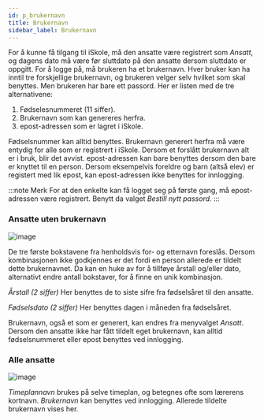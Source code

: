 ```yaml
---
id: p_brukernavn
title: Brukernavn
sidebar_label: Brukernavn
---
```


For å kunne få tilgang til iSkole, må den ansatte være registrert som _Ansatt_, og dagens dato må være før sluttdato på den ansatte dersom sluttdato er oppgitt.
For å logge på, må brukeren ha et brukernavn. Hver bruker kan ha inntil tre forskjellige brukernavn, og brukeren velger selv hvilket som skal benyttes. Men brukeren har bare ett passord.
Her er listen med de tre alternativene:
1. Fødselesnummeret (11 siffer).
2. Brukernavn som kan genereres herfra.
3. epost-adressen som er lagret i iSkole.

Fødselsnummer kan alltid benyttes.
Brukernavn generert herfra må være entydig for alle som er registrert i iSkole. Dersom et forslått brukernavn alt er i bruk, blir det avvist.
epost-adressen kan bare benyttes dersom den bare er knyttet til en person. Dersom eksempelvis foreldre og barn (altså elev) er registert med lik epost, kan epost-adressen ikke benyttes for innlogging.


:::note Merk
For at den enkelte kan få logget seg på første gang, må epost-adressen være registrert.  Benytt da valget _Bestill nytt passord_. 
:::

### Ansatte uten brukernavn 

![image](https://github.com/user-attachments/assets/c3abb8da-2550-4fd0-b34f-61ebcb6bc5b2)

De tre første bokstavene fra henholdsvis for- og etternavn foreslås. Dersom kombinasjonen ikke godkjennes er det fordi en person allerede er tildelt dette brukernavnet. Da kan en huke av for å tillføye årstall og/eller dato, alternativt endre antall bokstaver, for å finne en unik kombinasjon.

_Årstall (2 siffer)_ Her benyttes de to siste sifre fra fødselsåret til den ansatte.

_Fødselsdato (2 siffer)_ Her benyttes dagen i måneden fra fødselsåret.

Brukernavn, også et som er generert, kan endres fra menyvalget _Ansatt_. Dersom den ansatte ikke har fått tildelt eget brukernavn, kan alltid fødselsnummeret eller epost benyttes ved innlogging.

### Alle ansatte

![image](https://github.com/user-attachments/assets/420becf5-9a79-41b2-800e-6d80bc9a8aac)

_Timeplannavn_ brukes på selve timeplan, og betegnes ofte som lærerens kortnavn. _Brukernavn_ kan benyttes ved innlogging. Allerede tildelte brukernavn vises her.



